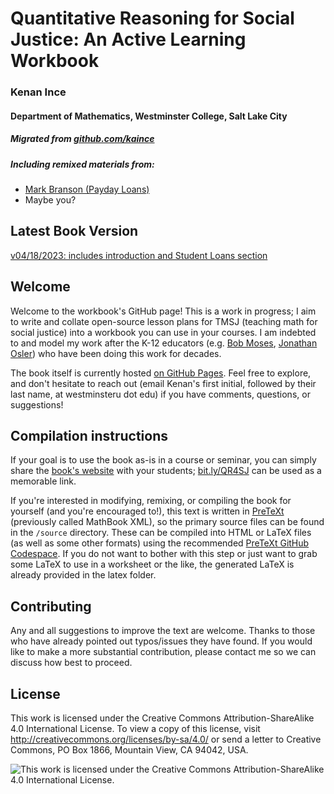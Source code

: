 # Quantitative Reasoning for Social Justice: An Active Learning Workbook

### Kenan Ince
#### Department of Mathematics, Westminster College, Salt Lake City
##### Migrated from [github.com/kaince](https://github.com/kaince)
##### Including remixed materials from: 
- [Mark Branson (Payday Loans)](https://web.stevenson.edu/mbranson/math-for-the-people.html)
- Maybe you?

## Latest Book Version
[v04/18/2023: includes introduction and Student Loans section](https://qr-for-social-justice.github.io/workbook/)

## Welcome

Welcome to the workbook's GitHub page! This is a work in progress; I aim to write and collate open-source lesson plans for TMSJ (teaching math for social justice) into a workbook you can use in your courses. I am indebted to and model my work after the K-12 educators (e.g. [Bob Moses](https://rethinkingschools.org/articles/radical-equations/), [Jonathan Osler](https://radicalmath.org/)) who have been doing this work for decades.

The book itself is currently hosted [on GitHub Pages](https://qr-for-social-justice.github.io/workbook/). Feel free to explore, and don't hesitate to reach out (email Kenan's first initial, followed by their last name, at westminsteru dot edu) if you have comments, questions, or suggestions!

## Compilation instructions
If your goal is to use the book as-is in a course or seminar, you can simply share the [book's website](https://bit.ly/QR4SJ) with your students; [bit.ly/QR4SJ](https://bit.ly/QR4SJ) can be used as a memorable link. 

If you're interested in modifying, remixing, or compiling the book for yourself (and you're encouraged to!), this text is written in [PreTeXt](https://pretextbook.org) (previously called MathBook XML), so the primary source files can be found in the `/source` directory. These can be compiled into HTML or LaTeX files (as well as some other formats) using the recommended [PreTeXt GitHub Codespace](https://pretextbook.org/doc/guide/html/tutorial-github.html). If you do not want to bother with this step or just want to grab some LaTeX to use in a worksheet or the like, the generated LaTeX is already provided in the latex folder.

## Contributing
Any and all suggestions to improve the text are welcome. Thanks to those who have already pointed out typos/issues they have found. If you would like to make a more substantial contribution, please contact me so we can discuss how best to proceed.

## License
This work is licensed under the Creative Commons Attribution-ShareAlike 4.0 International License. To view a copy of this license, visit http://creativecommons.org/licenses/by-sa/4.0/ or send a letter to Creative Commons, PO Box 1866, Mountain View, CA 94042, USA.

![This work is licensed under the Creative Commons Attribution-ShareAlike 4.0 International License.](https://i.creativecommons.org/l/by-sa/4.0/88x31.png)
